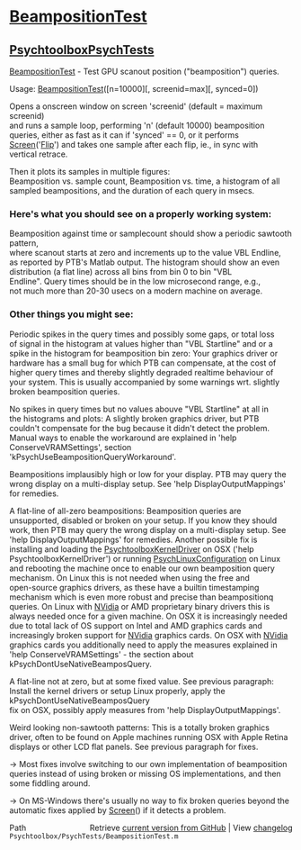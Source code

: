 # [BeampositionTest](BeampositionTest)
## [Psychtoolbox](Psychtoolbox)[PsychTests](PsychTests)

[BeampositionTest](BeampositionTest) - Test GPU scanout position ("beamposition") queries.  
  
Usage: [BeampositionTest](BeampositionTest)([n=10000][, screenid=max][, synced=0])  
  
Opens a onscreen window on screen 'screenid' (default = maximum screenid)  
and runs a sample loop, performing 'n' (default 10000) beamposition  
queries, either as fast as it can if 'synced' == 0, or it performs  
[Screen](Screen)('[Flip](Flip)') and takes one sample after each flip, ie., in sync with  
vertical retrace.  
  
Then it plots its samples in multiple figures:  
Beamposition vs. sample count, Beamposition vs. time, a histogram of all  
sampled beampositions, and the duration of each query in msecs.  
  
### Here's what you should see on a properly working system:  
  
Beamposition against time or samplecount should show a periodic sawtooth pattern,  
where scanout starts at zero and increments up to the value VBL Endline,  
as reported by PTB's Matlab output. The histogram should show an even  
distribution (a flat line) across all bins from bin 0 to bin "VBL  
Endline". Query times should be in the low microsecond range, e.g.,  
not much more than 20-30 usecs on a modern machine on average.  
  
### Other things you might see:  
  
Periodic spikes in the query times and possibly some gaps, or total loss  
of signal in the histogram at values higher than "VBL Startline" and or a  
spike in the histogram for beamposition bin zero: Your graphics driver or  
hardware has a small bug for which PTB can compensate, at the cost of  
higher query times and thereby slightly degraded realtime behaviour of  
your system. This is usually accompanied by some warnings wrt. slightly  
broken beamposition queries.  
  
No spikes in query times but no values abouve "VBL Startline" at all in  
the histograms and plots: A slightly broken graphics driver, but PTB  
couldn't compensate for the bug because it didn't detect the problem.  
Manual ways to enable the workaround are explained in 'help  
ConserveVRAMSettings', section 'kPsychUseBeampositionQueryWorkaround'.  
  
Beampositions implausibly high or low for your display. PTB may query the  
wrong display on a multi-display setup. See 'help DisplayOutputMappings'  
for remedies.  
  
A flat-line of all-zero beampositions: Beamposition queries are  
unsupported, disabled or broken on your setup. If you know they should  
work, then PTB may query the wrong display on a multi-display setup. See  
'help DisplayOutputMappings' for remedies. Another possible fix is  
installing and loading the [PsychtoolboxKernelDriver](PsychtoolboxKernelDriver) on OSX ('help  
PsychtoolboxKernelDriver') or running [PsychLinuxConfiguration](PsychLinuxConfiguration) on Linux  
and rebooting the machine once to enable our own beamposition query  
mechanism. On Linux this is not needed when using the free and  
open-source graphics drivers, as these have a builtin timestamping  
mechanism which is even more robust and precise than beampositionq  
queries. On Linux with [NVidia](NVidia) or AMD proprietary binary drivers this is  
always needed once for a given machine. On OSX it is increasingly needed  
due to total lack of OS support on Intel and AMD graphics cards and  
increasingly broken support for [NVidia](NVidia) graphics cards. On OSX with [NVidia](NVidia)  
graphics cards you additionally need to apply the measures explained in  
'help ConserveVRAMSettings' - the section about kPsychDontUseNativeBeamposQuery.  
  
A flat-line not at zero, but at some fixed value. See previous paragraph:  
Install the kernel drivers or setup Linux properly, apply the kPsychDontUseNativeBeamposQuery  
fix on OSX, possibly apply measures from 'help DisplayOutputMappings'.  
  
Weird looking non-sawtooth patterns: This is a totally broken graphics  
driver, often to be found on Apple machines running OSX with Apple Retina  
displays or other LCD flat panels. See previous paragraph for fixes.  
  
-\> Most fixes involve switching to our own implementation of beamposition  
queries instead of using broken or missing OS implementations, and then  
some fiddling around.  
  
-\> On MS-Windows there's usually no way to fix broken queries beyond the  
automatic fixes applied by [Screen](Screen)() if it detects a problem.  
  




<div class="code_header" style="text-align:right;">
  <span style="float:left;">Path&nbsp;&nbsp;</span> <span class="counter">Retrieve <a href=
  "https://raw.github.com/Psychtoolbox-3/Psychtoolbox-3/beta/Psychtoolbox/PsychTests/BeampositionTest.m">current version from GitHub</a> | View <a href=
  "https://github.com/Psychtoolbox-3/Psychtoolbox-3/commits/beta/Psychtoolbox/PsychTests/BeampositionTest.m">changelog</a></span>
</div>
<div class="code">
  <code>Psychtoolbox/PsychTests/BeampositionTest.m</code>
</div>

